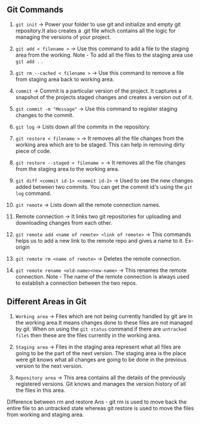## Git Commands 

1. `git init` -> Power your folder to use git and initialize and empty git repository.It also creates a .git file which contains all the logic for managing the versions of your project.

2. `git add < filename >` -> Use this command to add a file to the staging area from the working. Note - To add all the files to the staging area use `git add .` .

3. `git rm --cached < filename >` -> Use this command to remove a file from staging area back to working area.

4. `commit` -> Commit is a particular version of the project. It captures a snapshot of the projects staged changes and creates a version out of it.

5. `git commit -m "Message"` -> Use this command to register staging changes to the commit.

6. `git log` -> Lists down all the commits in the repository.

7. `git restore < filename >` ->  It removes all the file changes from the working area which are to be staged. This can help in removing dirty piece of code.

8. `git restore --staged < filename >` -> It removes all the file changes from the staging area to the working area.

9. `git diff <commit id-1> <commit id-2>` -> Used to see the new changes added between two commits. You can get the commit id's using the `git log` command.

10. `git remote` -> Lists down all the remote connection names.

11. Remote connection -> It links two git repositories for uploading and downloading changes from each other.

12. `git remote add <name of remote> <link of remote>` -> This commands helps us to add a new link to the remote repo and gives a name to it. Ex- origin

13. `git remote rm <name of remote>` -> Deletes the remote connection.

14. `git remote rename <old-name><new-name>` -> This renames the remote connection.
Note - The name of the remote connection is always used to establish a connection between the two repos.

## Different Areas in Git

1. `Working area` -> Files which are not being currently handled by git are in the working area.It means changes done to these files are not managed by git. When on using the `git status` command if there are `untracked files` then these are the files currently in the working area.

2. `Staging area` -> Files in the staging area represent what all files are going to be the part of the next version. The staging area is the place were git knows what all changes are going to be done in the previous version to the next version.

3. `Repository area` -> This area contains all the details of the previously registered versions. Git knows and manages the version history of all the files in this area.

Difference between rm and restore
Ans - git rm is used to move back the entire file to an untracked state whereas git restore is used to move the files from working and staging area.
